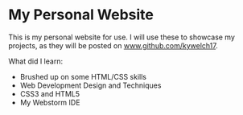 # My Personal Website

This is my personal website for use. I will use these to showcase my projects, as they will be posted on www.github.com/kywelch17. 

What did I learn:
 - Brushed up on some HTML/CSS skills
 - Web Development Design and Techniques
 - CSS3 and HTML5
 - My Webstorm IDE

